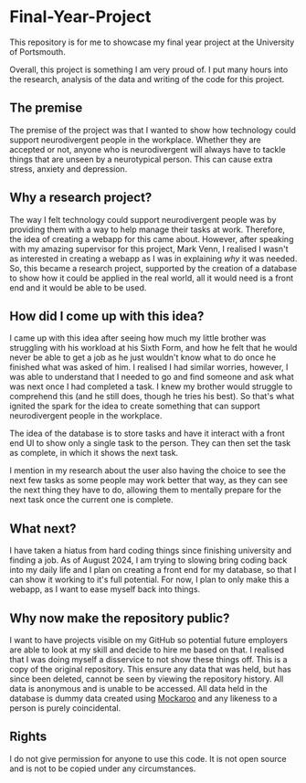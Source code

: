 # Final-Year-Project

This repository is for me to showcase my final year project at the University of Portsmouth.

Overall, this project is something I am very proud of. I put many hours into the research, analysis of the data and writing of the code for this project.

## The premise

The premise of the project was that I wanted to show how technology could support neurodivergent people in the workplace. Whether they are accepted or not, anyone who is neurodivergent will always have to tackle things that are unseen by a neurotypical person. This can cause extra stress, anxiety and depression.

## Why a research project?

The way I felt technology could support neurodivergent people was by providing them with a way to help manage their tasks at work. Therefore, the idea of creating a webapp for this came about. However, after speaking with my amazing supervisor for this project, Mark Venn, I realised I wasn't as interested in creating a webapp as I was in explaining *why* it was needed. So, this became a research project, supported by the creation of a database to show how it could be applied in the real world, all it would need is a front end and it would be able to be used.

## How did I come up with this idea?

I came up with this idea after seeing how much my little brother was struggling with his workload at his Sixth Form, and how he felt that he would never be able to get a job as he just wouldn't know what to do once he finished what was asked of him. I realised I had similar worries, however, I was able to understand that I needed to go and find someone and ask what was next once I had completed a task.
I knew my brother would struggle to comprehend this (and he still does, though he tries his best).
So that's what ignited the spark for the idea to create something that can support neurodivergent people in the workplace.

The idea of the database is to store tasks and have it interact with a front end UI to show only a single task to the person. They can then set the task as complete, in which it shows the next task.

I mention in my research about the user also having the choice to see the next few tasks as some people may work better that way, as they can see the next thing they have to do, allowing them to mentally prepare for the next task once the current one is complete.

## What next?

I have taken a hiatus from hard coding things since finishing university and finding a job. As of August 2024, I am trying to slowing bring coding back into my daily life and I plan on creating a front end for my database, so that I can show it working to it's full potential. For now, I plan to only make this a webapp, as I want to ease myself back into things.

## Why now make the repository public?

I want to have projects visible on my GitHub so potential future employers are able to look at my skill and decide to hire me based on that. I realised that I was doing myself a disservice to not show these things off.
This is a copy of the original repository. This ensure any data that was held, but has since been deleted, cannot be seen by viewing the repository history.
All data is anonymous and is unable to be accessed. All data held in the database is dummy data created using [Mockaroo](https://mockaroo.com/) and any likeness to a person is purely coincidental.

## Rights

I do not give permission for anyone to use this code. It is not open source and is not to be copied under any circumstances.

